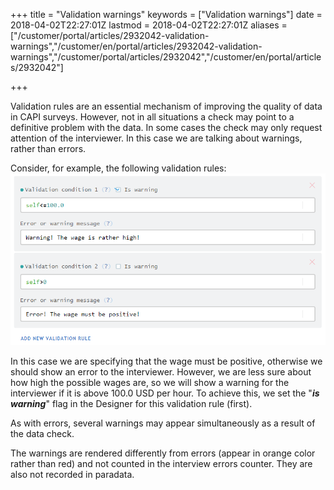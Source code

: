 ﻿+++
title = "Validation warnings"
keywords = ["Validation warnings"]
date = 2018-04-02T22:27:01Z
lastmod = 2018-04-02T22:27:01Z
aliases = ["/customer/portal/articles/2932042-validation-warnings","/customer/en/portal/articles/2932042-validation-warnings","/customer/portal/articles/2932042","/customer/en/portal/articles/2932042"]

+++

Validation rules are an essential mechanism of improving the quality of
data in CAPI surveys. However, not in all situations a check may point
to a definitive problem with the data. In some cases the check may only
request attention of the interviewer. In this case we are talking about
warnings, rather than errors.  
  
Consider, for example, the following validation rules:  
![Validation rules: warnings and errors.](images/866694.png)  
  
In this case we are specifying that the wage must be positive, otherwise
we should show an error to the interviewer. However, we are less sure
about how high the possible wages are, so we will show a warning for the
interviewer if it is above 100.0 USD per hour. To achieve this, we set
the "***is warning***" flag in the Designer for this validation rule
(first).  
  
As with errors, several warnings may appear simultaneously as a result
of the data check.  
  
The warnings are rendered differently from errors (appear in orange
color rather than red) and not counted in the interview errors counter.
They are also not recorded in paradata.

